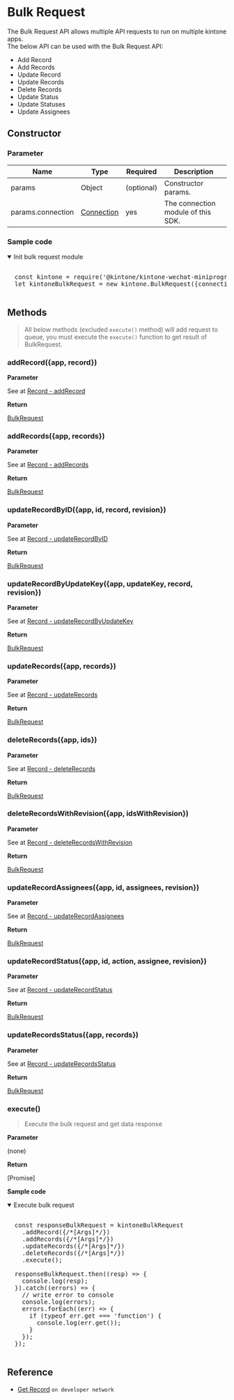 # Bulk Request

The Bulk Request API allows multiple API requests to run on multiple kintone apps.<br>
The below API can be used with the Bulk Request API:

- Add Record
- Add Records
- Update Record
- Update Records
- Delete Records
- Update Status
- Update Statuses
- Update Assignees

## Constructor

### **Parameter**

| Name| Type| Required| Description |
| --- | --- | --- | --- |
| params | Object | (optional) | Constructor params.
| params.connection | [Connection](../connection) | yes | The connection module of this SDK.

### **Sample code**

<details class="tab-container" open>
<Summary>Init bulk request module</Summary>

<pre class="inline-code">

  const kintone = require('@kintone/kintone-wechat-miniprogram-sdk');
  let kintoneBulkRequest = new kintone.BulkRequest({connection});

</pre>

</details>

## Methods

> All below methods (excluded `execute()` method) will add request to queue, you must execute the `execute()` function to get result of BulkRequest.

### addRecord({app, record})

**Parameter**

See at [Record - addRecord](../record/#addrecordparams)

**Return**

[BulkRequest](#bulkrequest)

### addRecords({app, records})

**Parameter**

See at [Record - addRecords](../record/#addrecordsparams)

**Return**

[BulkRequest](#bulkrequest)

### updateRecordByID({app, id, record, revision})

**Parameter**

See at [Record - updateRecordByID](../record/#updaterecordbyidparams)

**Return**

[BulkRequest](#bulkrequest)

### updateRecordByUpdateKey({app, updateKey, record, revision})

**Parameter**

See at [Record - updateRecordByUpdateKey](../record/#updaterecordbyupdatekeyparams)

**Return**

[BulkRequest](#bulkrequest)

### updateRecords({app, records})

**Parameter**

See at [Record - updateRecords](../record/#updaterecordsparams)

**Return**

[BulkRequest](#bulkrequest)

### deleteRecords({app, ids})

**Parameter**

See at [Record - deleteRecords](../record/#deleterecordsparams)

**Return**

[BulkRequest](#bulkrequest)

### deleteRecordsWithRevision({app, idsWithRevision})

**Parameter**

See at [Record - deleteRecordsWithRevision](../record/#deleterecordswithrevisionparams)

**Return**

[BulkRequest](#bulkrequest)

### updateRecordAssignees({app, id, assignees, revision})

**Parameter**

See at [Record - updateRecordAssignees](../record#updaterecordassigneesparams)

**Return**

[BulkRequest](#bulkrequest)

### updateRecordStatus({app, id, action, assignee, revision})

**Parameter**

See at [Record - updateRecordStatus](../record/#updaterecordstatusparams)

**Return**

[BulkRequest](#bulkrequest)

### updateRecordsStatus({app, records})

**Parameter**

See at [Record - updateRecordsStatus](../record/#updaterecordsstatusparams)

**Return**

[BulkRequest](#bulkrequest)

### execute()

> Execute the bulk request and get data response

**Parameter**

(none)

**Return**

[Promise]

**Sample code**

<details class="tab-container" open>
<Summary>Execute bulk request</Summary>

<pre class="inline-code">

  const responseBulkRequest = kintoneBulkRequest
    .addRecord({/*[Args]*/})
    .addRecords({/*[Args]*/})
    .updateRecords({/*[Args]*/})
    .deleteRecords({/*[Args]*/})
    .execute();

  responseBulkRequest.then((resp) => {
    console.log(resp);
  }).catch((errors) => {
    // write error to console
    console.log(errors);
    errors.forEach((err) => {
      if (typeof err.get === 'function') {
        console.log(err.get());
      }
    });
  });

</pre>

</details>

## Reference

- [Get Record](https://developer.kintone.io/hc/en-us/articles/213149287/) `on developer network`